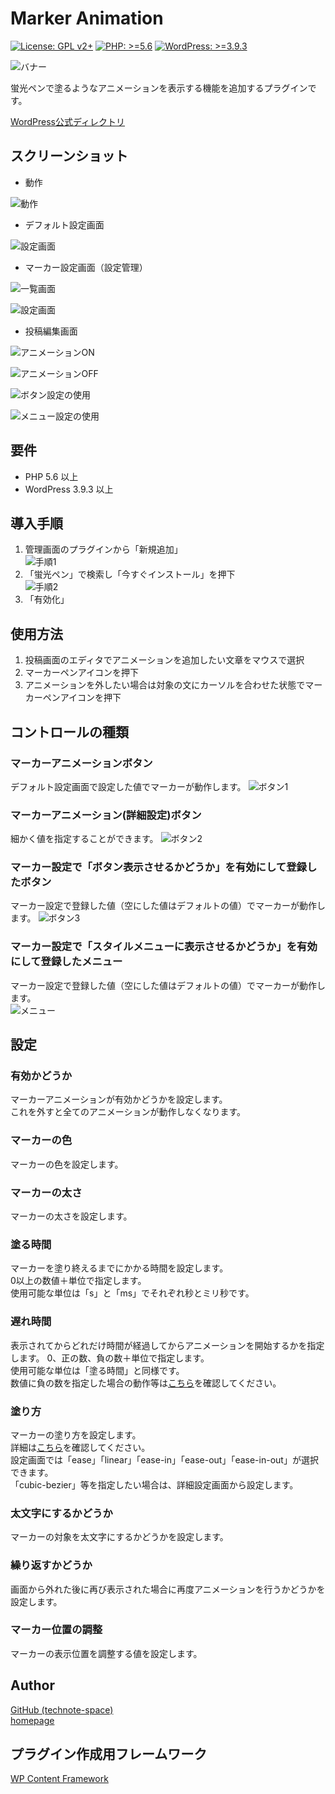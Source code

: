 # Marker Animation

[![License: GPL v2+](https://img.shields.io/badge/License-GPL%20v2%2B-blue.svg)](http://www.gnu.org/licenses/gpl-2.0.html)
[![PHP: >=5.6](https://img.shields.io/badge/PHP-%3E%3D5.6-orange.svg)](http://php.net/)
[![WordPress: >=3.9.3](https://img.shields.io/badge/WordPress-%3E%3D3.9.3-brightgreen.svg)](https://wordpress.org/)

![バナー](https://raw.githubusercontent.com/technote-space/marker-animation/images/.github/images/banner-772x250.png)

蛍光ペンで塗るようなアニメーションを表示する機能を追加するプラグインです。

[WordPress公式ディレクトリ](https://ja.wordpress.org/plugins/marker-animation/)

## スクリーンショット
- 動作

![動作](https://raw.githubusercontent.com/technote-space/marker-animation/master/screenshot-1.gif)

- デフォルト設定画面

![設定画面](https://raw.githubusercontent.com/technote-space/marker-animation/images/.github/images/201901030129.png)

- マーカー設定画面（設定管理）

![一覧画面](https://raw.githubusercontent.com/technote-space/marker-animation/images/.github/images/201901030132.png)

![設定画面](https://raw.githubusercontent.com/technote-space/marker-animation/images/.github/images/201901030135.png)

- 投稿編集画面

![アニメーションON](https://raw.githubusercontent.com/technote-space/marker-animation/master/screenshot-3.gif)

![アニメーションOFF](https://raw.githubusercontent.com/technote-space/marker-animation/master/screenshot-4.gif)

![ボタン設定の使用](https://raw.githubusercontent.com/technote-space/marker-animation/images/.github/images/201901030420.gif)

![メニュー設定の使用](https://raw.githubusercontent.com/technote-space/marker-animation/images/.github/images/201901030421.gif)

## 要件
- PHP 5.6 以上
- WordPress 3.9.3 以上

## 導入手順
1. 管理画面のプラグインから「新規追加」  
![手順1](https://raw.githubusercontent.com/technote-space/marker-animation/images/.github/images/201901030113.png)  
2. 「蛍光ペン」で検索し「今すぐインストール」を押下  
![手順2](https://raw.githubusercontent.com/technote-space/marker-animation/images/.github/images/201901030114.png)
3. 「有効化」  

## 使用方法
1. 投稿画面のエディタでアニメーションを追加したい文章をマウスで選択
2. マーカーペンアイコンを押下
3. アニメーションを外したい場合は対象の文にカーソルを合わせた状態でマーカーペンアイコンを押下

## コントロールの種類
### マーカーアニメーションボタン
デフォルト設定画面で設定した値でマーカーが動作します。
![ボタン1](https://raw.githubusercontent.com/technote-space/marker-animation/images/.github/images/201901030454.png)
### マーカーアニメーション(詳細設定)ボタン
細かく値を指定することができます。
![ボタン2](https://raw.githubusercontent.com/technote-space/marker-animation/images/.github/images/201901030455.png)
### マーカー設定で「ボタン表示させるかどうか」を有効にして登録したボタン
マーカー設定で登録した値（空にした値はデフォルトの値）でマーカーが動作します。
![ボタン3](https://raw.githubusercontent.com/technote-space/marker-animation/images/.github/images/201901030134.png)
### マーカー設定で「スタイルメニューに表示させるかどうか」を有効にして登録したメニュー
マーカー設定で登録した値（空にした値はデフォルトの値）でマーカーが動作します。  
![メニュー](https://raw.githubusercontent.com/technote-space/marker-animation/images/.github/images/201901030136.png)

## 設定
### 有効かどうか
マーカーアニメーションが有効かどうかを設定します。  
これを外すと全てのアニメーションが動作しなくなります。

### マーカーの色
マーカーの色を設定します。

### マーカーの太さ
マーカーの太さを設定します。

### 塗る時間
マーカーを塗り終えるまでにかかる時間を設定します。  
0以上の数値＋単位で指定します。  
使用可能な単位は「s」と「ms」でそれぞれ秒とミリ秒です。

### 遅れ時間
表示されてからどれだけ時間が経過してからアニメーションを開始するかを指定します。
0、正の数、負の数＋単位で指定します。  
使用可能な単位は「塗る時間」と同様です。  
数値に負の数を指定した場合の動作等は[こちら](https://developer.mozilla.org/ja/docs/Web/CSS/transition-delay)を確認してください。

### 塗り方
マーカーの塗り方を設定します。  
詳細は[こちら](https://developer.mozilla.org/ja/docs/Web/CSS/transition-timing-function)を確認してください。  
設定画面では「ease」「linear」「ease-in」「ease-out」「ease-in-out」が選択できます。  
「cubic-bezier」等を指定したい場合は、詳細設定画面から設定します。

### 太文字にするかどうか
マーカーの対象を太文字にするかどうかを設定します。

### 繰り返すかどうか
画面から外れた後に再び表示された場合に再度アニメーションを行うかどうかを設定します。

### マーカー位置の調整
マーカーの表示位置を調整する値を設定します。

## Author
[GitHub (technote-space)](https://github.com/technote-space)  
[homepage](https://technote.space)

## プラグイン作成用フレームワーク
[WP Content Framework](https://github.com/wp-content-framework/core)

